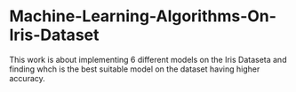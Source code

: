 # Machine-Learning-Algorithms-On-Iris-Dataset
This work is about implementing 6 different models on the Iris Dataseta and finding whch is the best suitable model on the dataset having higher accuracy.

